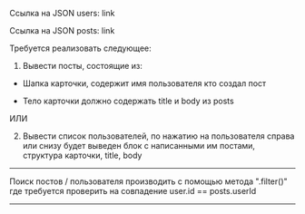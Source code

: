 Ссылка на JSON users: link 

Ссылка на JSON posts: link

Требуется реализовать следующее:

1) Вывести посты, состоящие из:

- Шапка карточки, содержит имя пользователя кто создал пост

- Тело карточки должно содержать title и body из posts 

ИЛИ

2) Вывести список пользователей, по нажатию на пользователя справа или снизу будет выведен блок с написанными им постами, структура карточки, title, body

 ----

Поиск постов / пользователя производить с помощью метода ".filter()" где требуется проверить на совпадение user.id == posts.userId



---
